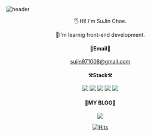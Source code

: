 ![header](https://capsule-render.vercel.app/api?type=waving&color=auto&height=300&section=header&text=Welcome&desc=sujin's%20github&fontSize=90&fontAlignY=35&animation=scaleIn&descAlign=80&descAlignY=60&stroke=eee&descSize=35)
<center>
<p>🖐Hi! i'm SuJin Choe.</p>
<p>📖I'm learnig front-end development.</p>

#### 💌Email💌
sujin971008@gmail.com

#### ⚒Stack⚒
<img src="https://img.shields.io/badge/html5-E34F26.svg?style=for-the-badge&logo=html5&logoColor=black">
<img src="https://img.shields.io/badge/css3-1572B6.svg?style=for-the-badge&logo=css3&logoColor=black">
<img src="https://img.shields.io/badge/javascript-F7DF1E.svg?style=for-the-badge&logo=javascript&logoColor=black">
<img src="https://img.shields.io/badge/react-61DAFB.svg?style=for-the-badge&logo=react&logoColor=black">
<img src="https://img.shields.io/badge/redux-764ABC.svg?style=for-the-badge&logo=redux&logoColor=black">

#### 🔗MY BLOG🔗
 <a href="https://goril-choe.tistory.com/" target="_blank"><img src="https://user-images.githubusercontent.com/65346989/127509417-c2f672e7-70a8-4d44-b43f-70364e022a81.png"/></a>

[![Hits](https://hits.seeyoufarm.com/api/count/incr/badge.svg?url=https%3A%2F%2Fgithub.com%2Fgjbae1212%2Fhit-counter&count_bg=%2379C83D&title_bg=%23555555&icon=&icon_color=%23E7E7E7&title=hits&edge_flat=false)](https://hits.seeyoufarm.com)



</center>
<!--
**sujin971008/sujin971008** is a ✨ _special_ ✨ repository because its `README.md` (this file) appears on your GitHub profile.

Here are some ideas to get you started:

- 🔭 I’m currently working on ...
- 🌱 I’m currently learning ...
- 👯 I’m looking to collaborate on ...
- 🤔 I’m looking for help with ...
- 💬 Ask me about ...
- 📫 How to reach me: ...
- 😄 Pronouns: ...
- ⚡ Fun fact: ...
-->
